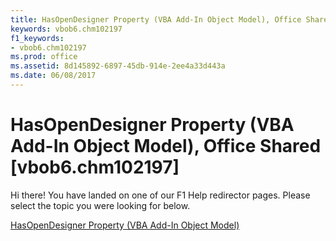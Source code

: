 ```yaml
---
title: HasOpenDesigner Property (VBA Add-In Object Model), Office Shared [vbob6.chm102197]
keywords: vbob6.chm102197
f1_keywords:
- vbob6.chm102197
ms.prod: office
ms.assetid: 8d145892-6897-45db-914e-2ee4a33d443a
ms.date: 06/08/2017
---
```



# HasOpenDesigner Property (VBA Add-In Object Model), Office Shared [vbob6.chm102197]

Hi there! You have landed on one of our F1 Help redirector pages. Please select the topic you were looking for below.

[HasOpenDesigner Property (VBA Add-In Object Model)](http://msdn.microsoft.com/library/1e744011-ee74-087b-80ec-fbf0b569b453%28Office.15%29.aspx)

